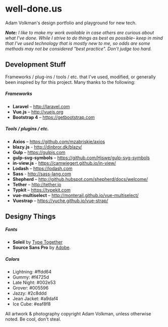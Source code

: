 
# well-done.us
Adam Volkman's design portfolio and playground for new tech.

*__Note:__ I like to make my work available in case others are curious about what I've done. While I strive to do things as best as possible– keep in mind that I've used technology that is mostly new to me, so odds are some methods may not be considered "best practice". Don't judge too hard.*

## Development Stuff
Frameworks / plug-ins / tools / etc. that I've used, modified, or generally been inspired by for this project. Many thanks to the following:

##### Frameworks
- **Laravel** – http://laravel.com
- **Vue.js** – http://vuejs.org
- **Bootstrap 4** – https://getbootstrap.com

##### Tools / plugins / etc.
- **Axios** – https://github.com/mzabriskie/axios
- **blazy.js** - http://dinbror.dk/blazy/
- **Gulp** – https://gulpjs.com
- **gulp-svg-symbols** – https://github.com/Hiswe/gulp-svg-symbols
- **in-view.js** - https://camwiegert.github.io/in-view/
- **Lodash** – https://lodash.com
- **Sass** - http://sass-lang.com
- **Shepherd** – http://github.hubspot.com/shepherd/docs/welcome/
- **Tether** – http://tether.io
- **Typkit** – https://typekit.com
- **vue-multiselect** – http://monterail.github.io/vue-multiselect/
- **Vuestrap** – https://yuche.github.io/vue-strap/
 

## Designy Things

##### Fonts
- **Soleil** by [Type Together](http://www.type-together.com/Soleil)
- **Source Sans Pro** by [Adobe](https://github.com/adobe-fonts/source-sans-pro).

##### Colors
- Lightning: #ffdd64
- Gummy: #f4725d
- Late Night: #002e53
- Grover: #005596
- Jazzy: #2c8ddd
- Jean Jacket: #a9daf4
- Ice Cube: #eaf8f8

All artwork & photography copyright Adam Volkman, unless otherwise noted. Be cool, don't steal.
